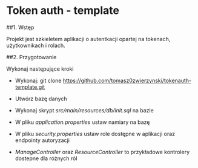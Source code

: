 # Token auth - template

##1. Wstęp

Projekt jest szkieletem aplikacji o autentkacji opartej na tokenach, użytkownikach i rolach.

##2. Przygotowanie

Wykonaj następujące kroki

*  Wykonaj: git clone https://github.com/tomasz0zwierzynski/tokenauth-template.git

* Utwórz bazę danych

* Wykonaj skrypt  *src/main/resources/db/init.sql* na bazie

* W pliku *application.properties* ustaw namiary na bazę

* W pliku *security.properties* ustaw role dostępne w aplikacji oraz endpointy autoryzacji

* *ManageController* oraz *ResourceController* to przykładowe kontrolery dostepne dla różnych ról